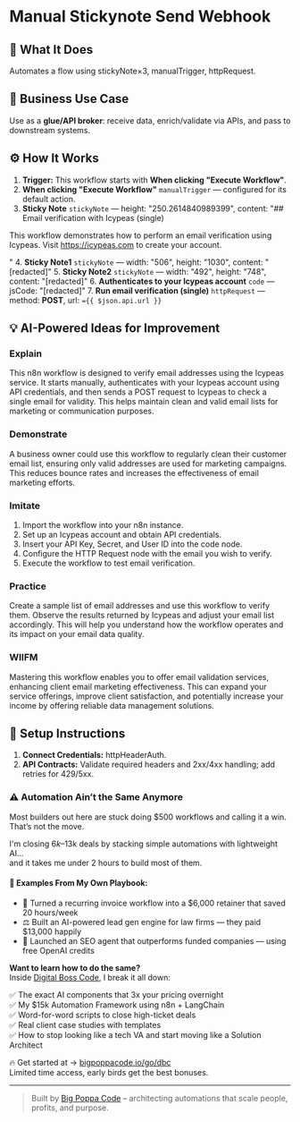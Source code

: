 # Manual Stickynote Send Webhook
  ## 🚀 What It Does
  Automates a flow using stickyNote×3, manualTrigger, httpRequest.
  
  ## 💼 Business Use Case
  Use as a **glue/API broker**: receive data, enrich/validate via APIs, and pass to downstream systems.
  
  ## ⚙️ How It Works
  1. **Trigger:** This workflow starts with **When clicking "Execute Workflow"**.
  2. **When clicking "Execute Workflow"** `manualTrigger` — configured for its default action.
3. **Sticky Note** `stickyNote` — height: "250.2614840989399", content: "## Email verification with Icypeas (single)

This workflow demonstrates how to perform an email verification using Icypeas. Visit https://icypeas.com to create your account.


"
4. **Sticky Note1** `stickyNote` — width: "506", height: "1030", content: "[redacted]"
5. **Sticky Note2** `stickyNote` — width: "492", height: "748", content: "[redacted]"
6. **Authenticates to your Icypeas account** `code` — jsCode: "[redacted]"
7. **Run email verification (single)** `httpRequest` — method: **POST**, url: `={{ $json.api.url }}`
  
  ## 💡 AI-Powered Ideas for Improvement
  ### Explain
This n8n workflow is designed to verify email addresses using the Icypeas service. It starts manually, authenticates with your Icypeas account using API credentials, and then sends a POST request to Icypeas to check a single email for validity. This helps maintain clean and valid email lists for marketing or communication purposes.

### Demonstrate
A business owner could use this workflow to regularly clean their customer email list, ensuring only valid addresses are used for marketing campaigns. This reduces bounce rates and increases the effectiveness of email marketing efforts.

### Imitate
1. Import the workflow into your n8n instance.
2. Set up an Icypeas account and obtain API credentials.
3. Insert your API Key, Secret, and User ID into the code node.
4. Configure the HTTP Request node with the email you wish to verify.
5. Execute the workflow to test email verification.

### Practice
Create a sample list of email addresses and use this workflow to verify them. Observe the results returned by Icypeas and adjust your email list accordingly. This will help you understand how the workflow operates and its impact on your email data quality.

### WIIFM
Mastering this workflow enables you to offer email validation services, enhancing client email marketing effectiveness. This can expand your service offerings, improve client satisfaction, and potentially increase your income by offering reliable data management solutions.
  
  ## 🔧 Setup Instructions
  1. **Connect Credentials:** httpHeaderAuth.
2. **API Contracts:** Validate required headers and 2xx/4xx handling; add retries for 429/5xx.
  
### ⚠️ Automation Ain’t the Same Anymore

Most builders out here are stuck doing $500 workflows and calling it a win.  
That’s not the move.  

I'm closing $6k–$13k deals by stacking simple automations with lightweight AI...  
and it takes me under 2 hours to build most of them.

#### 🧠 Examples From My Own Playbook:
- 🔁 Turned a recurring invoice workflow into a $6,000 retainer that saved 20 hours/week  
- ⚖️ Built an AI-powered lead gen engine for law firms — they paid $13,000 happily  
- 🚀 Launched an SEO agent that outperforms funded companies — using free OpenAI credits  

**Want to learn how to do the same?**  
Inside [Digital Boss Code](https://bigpoppacode.io/go/dbc), I break it all down:

✅ The exact AI components that 3x your pricing overnight  
✅ My $15k Automation Framework using n8n + LangChain  
✅ Word-for-word scripts to close high-ticket deals  
✅ Real client case studies with templates  
✅ How to stop looking like a tech VA and start moving like a Solution Architect  

🔥 Get started at → [bigpoppacode.io/go/dbc](https://bigpoppacode.io/go/dbc)  
Limited time access, early birds get the best bonuses.

---
> Built by [Big Poppa Code](https://bigpoppacode.io) – architecting automations that scale people, profits, and purpose.
  